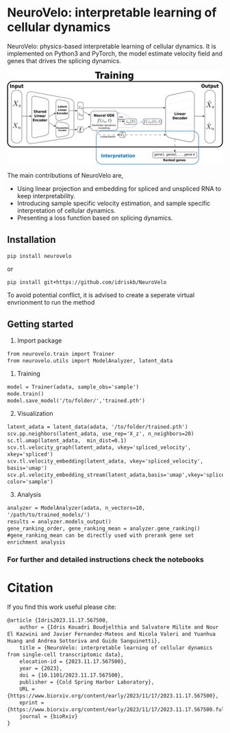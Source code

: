 # NeuroVelo: interpretable learning of cellular dynamics
NeuroVelo: physics-based interpretable learning of cellular dynamics. It is implemented on Python3 and PyTorch, the model estimate velocity field and genes that drives the splicing dynamics.

![Model](https://github.com/idriskb/NeuroVelo/blob/main/figures/model_final.png?raw=true)

The main contributions of NeuroVelo are,

- Using linear projection and embedding for spliced and unspliced RNA to keep interpretability.
- Introducing sample specific velocity estimation, and sample specific interpretation of cellular dynamics.
- Presenting a loss function based on splicing dynamics.

## Installation

```python3
pip install neurovelo
```

or

```python3
pip install git+https://github.com/idriskb/NeuroVelo
```

To avoid potential conflict, it is advised to create a seperate virtual envrionment to run the method
## Getting started

1. Import package

```python3
from neurovelo.train import Trainer
from neurovelo.utils import ModelAnalyzer, latent_data
```

1. Training

```python3
model = Trainer(adata, sample_obs='sample')
mode.train()
model.save_model('/to/folder/','trained.pth')
```

2. Visualization

```python3
latent_adata = latent_data(adata, '/to/folder/trained.pth')
scv.pp.neighbors(latent_adata, use_rep='X_z', n_neighbors=20)
sc.tl.umap(latent_adata,  min_dist=0.1)
scv.tl.velocity_graph(latent_adata, vkey='spliced_velocity', xkey='spliced')
scv.tl.velocity_embedding(latent_adata, vkey='spliced_velocity', basis='umap')
scv.pl.velocity_embedding_stream(latent_adata,basis='umap',vkey='spliced_velocity', color='sample')
```

3. Analysis

```python3
analyzer = ModelAnalyzer(adata, n_vectors=10, '/path/to/trained_models/')
results = analyzer.models_output()
gene_ranking_order, gene_ranking_mean = analyzer.gene_ranking() #gene_ranking_mean can be directly used with prerank gene set enrichment analysis
```

### For further and detailed instructions check the notebooks

# Citation
If you find this work useful please cite:
```
@article {Idris2023.11.17.567500,
	author = {Idris Kouadri Boudjelthia and Salvatore Milite and Nour El Kazwini and Javier Fernandez-Mateos and Nicola Valeri and Yuanhua Huang and Andrea Sottoriva and Guido Sanguinetti},
	title = {NeuroVelo: interpretable learning of cellular dynamics from single-cell transcriptomic data},
	elocation-id = {2023.11.17.567500},
	year = {2023},
	doi = {10.1101/2023.11.17.567500},
	publisher = {Cold Spring Harbor Laboratory},
	URL = {https://www.biorxiv.org/content/early/2023/11/17/2023.11.17.567500},
	eprint = {https://www.biorxiv.org/content/early/2023/11/17/2023.11.17.567500.full.pdf},
	journal = {bioRxiv}
}
```
